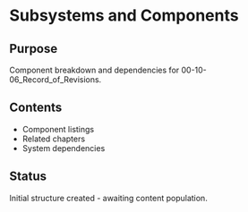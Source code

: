 # Subsystems and Components

## Purpose
Component breakdown and dependencies for 00-10-06_Record_of_Revisions.

## Contents
- Component listings
- Related chapters
- System dependencies

## Status
Initial structure created - awaiting content population.
